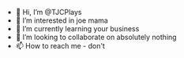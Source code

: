 - 👋 Hi, I’m @TJCPlays
- 👀 I’m interested in joe mama
- 🌱 I’m currently learning your business
- 💞️ I’m looking to collaborate on absolutely nothing
- 📫 How to reach me - don't

<!---
TJCPlays/TJCPlays is a ✨ special ✨ repository because its `README.md` (this file) appears on your GitHub profile.
You can click the Preview link to take a look at your changes.
--->
